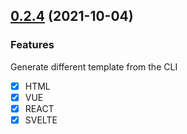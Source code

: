 ## [0.2.4](https://github.com/maximedaraize/create-scss-cli/releases/tag/0.2.4) (2021-10-04)

### Features

Generate different template from the CLI

- [x] HTML
- [x] VUE
- [x] REACT
- [x] SVELTE
